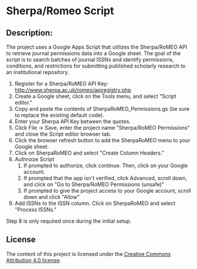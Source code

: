 # Sherpa/Romeo Script
## Description:
The project uses a Google Apps Script that utilizes the Sherpa/RoMEO API to retrieve journal permissions data into a Google sheet. The goal of the script is to search batches of journal ISSNs and identify permissions, conditions, and restrictions for submitting published scholarly research to an institutional repository.

1. Register for a Sherpa/RoMEO API Key: http://www.sherpa.ac.uk/romeo/apiregistry.php 
2. Create a Google sheet, click on the Tools menu, and select "Script editor." 
3. Copy and paste the contents of SherpaRoMEO_Permissions.gs (be sure to replace the existing default code). 
4. Enter your Sherpa API Key between the quotes.
5. Click File -> Save, enter the project name "Sherpa/RoMEO Permissions" and close the Script editor browser tab. 
6. Click the browser refresh button to add the SherpaRoMEO menu to your Google sheet.
7. Click on SherpaRoMEO and select "Create Column Headers." 
8. Authroize Script
   1. If prompted to authorize, click continue. Then, click on your Google account.
   2. If prompted that the app isn't verified, click Advanced, scroll down, and click on "Go to Sherpa/RoMEO Permissions (unsafe)"
   3. If prompted to give the project access to your Google account, scroll down and click "Allow"
9. Add ISSNs to the ISSN column. Click on SherpaRoMEO and select "Process ISSNs."

Step 8 is only required once during the initial setup.

## License
The content of this project is licensed under the [Creative Commons Attribution 4.0 license](https://creativecommons.org/licenses/by/4.0/).
 
